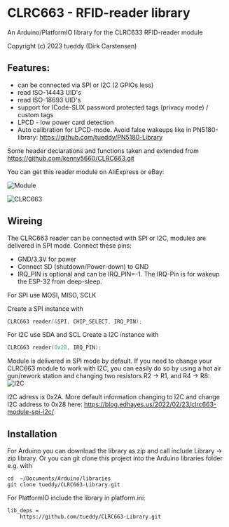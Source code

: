 # CLRC663 - RFID-reader library

An Arduino/PlatformIO library for the CLRC633 RFID-reader module

Copyright (c) 2023 tueddy (Dirk Carstensen) 



## Features:
   - can be connected via SPI or I2C (2 GPIOs less)
   - read ISO-14443 UID's
   - read ISO-18693 UID's
   - support for ICode-SLIX password protected tags (privacy mode) / custom tags
   - LPCD - low power card detection
   - Auto calibration for LPCD-mode. Avoid false wakeups like in PN5180-library: https://github.com/tueddy/PN5180-Library
  

Some header declarations and functions taken and extended from https://github.com/kenny5660/CLRC663.git

You can get this reader module on AliExpress or eBay:

![Module](https://user-images.githubusercontent.com/11274319/222262881-19112874-c9b8-4305-ae55-17aae3fbe02f.png)

![CLRC663](https://user-images.githubusercontent.com/11274319/222130502-1bac1d0e-7034-4ce1-81d3-b94f3365112e.jpg)

## Wireing

The CLRC663 reader can be connected with SPI or I2C, modules are delivered in SPI mode. Connect these pins:

- GND/3.3V for power
- Connect SD (shutdown/Power-down) to GND
- IRQ_PIN is optional and can be IRQ_PIN=-1. The IRQ-Pin is for wakeup the ESP-32 from deep-sleep.


For SPI use MOSI, MISO, SCLK

Create a SPI instance with
```` c++
CLRC663 reader(&SPI, CHIP_SELECT, IRQ_PIN);
````

For I2C use SDA and SCL
Create a I2C instance with
```` c++
CLRC663 reader(0x28, IRQ_PIN);
````


Module is delivered in SPI mode by default. If you need to change your CLRC663 module to work with I2C, you can easily do so by using a hot air gun/rework station and changing two resistors R2 -> R1, and R4 -> R8:
![I2C](https://user-images.githubusercontent.com/11274319/222263210-958d5883-7d8d-4567-b8d4-93587f05dde8.jpg)

I2C adress is 0x2A. 
More default information changing to I2C and change I2C address to 0x28 here: 
https://blog.edhayes.us/2022/02/23/clrc663-module-spi-i2c/



## Installation

For Arduino you can download the library as zip and call include Library -> zip library. Or you can git clone this project into the Arduino libraries folder e.g. with
```
cd  ~/Documents/Arduino/libraries
git clone tueddy/CLRC663-Library.git
```

For PlatformIO include the library in platform.ini:
```
lib_deps =
	https://github.com/tueddy/CLRC663-Library.git
```

